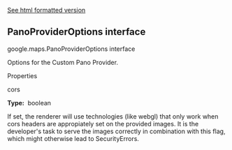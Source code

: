 [See html formatted version](https://huasofoundries.github.io/google-maps-documentation/PanoProviderOptions.html)


PanoProviderOptions interface
-----------------------------

google.maps.PanoProviderOptions interface

Options for the Custom Pano Provider.

Properties

cors

**Type:**  boolean

If set, the renderer will use technologies (like webgl) that only work when cors headers are appropiately set on the provided images. It is the developer's task to serve the images correctly in combination with this flag, which might otherwise lead to SecurityErrors.
